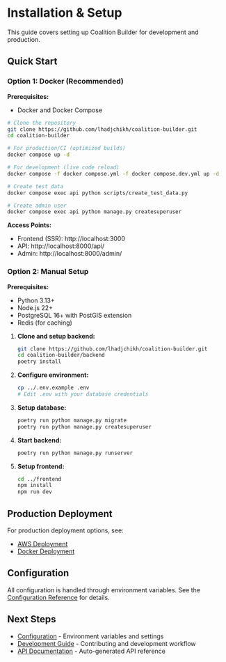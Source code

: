 # Installation & Setup

This guide covers setting up Coalition Builder for development and production.

## Quick Start

### Option 1: Docker (Recommended)

**Prerequisites:**

- Docker and Docker Compose

```bash
# Clone the repository
git clone https://github.com/lhadjchikh/coalition-builder.git
cd coalition-builder

# For production/CI (optimized builds)
docker compose up -d

# For development (live code reload)
docker compose -f docker compose.yml -f docker compose.dev.yml up -d

# Create test data
docker compose exec api python scripts/create_test_data.py

# Create admin user
docker compose exec api python manage.py createsuperuser
```

**Access Points:**

- Frontend (SSR): http://localhost:3000
- API: http://localhost:8000/api/
- Admin: http://localhost:8000/admin/

### Option 2: Manual Setup

**Prerequisites:**

- Python 3.13+
- Node.js 22+
- PostgreSQL 16+ with PostGIS extension
- Redis (for caching)

1. **Clone and setup backend:**

   ```bash
   git clone https://github.com/lhadjchikh/coalition-builder.git
   cd coalition-builder/backend
   poetry install
   ```

2. **Configure environment:**

   ```bash
   cp ../.env.example .env
   # Edit .env with your database credentials
   ```

3. **Setup database:**

   ```bash
   poetry run python manage.py migrate
   poetry run python manage.py createsuperuser
   ```

4. **Start backend:**

   ```bash
   poetry run python manage.py runserver
   ```

5. **Setup frontend:**
   ```bash
   cd ../frontend
   npm install
   npm run dev
   ```

## Production Deployment

For production deployment options, see:

- [AWS Deployment](deployment/aws.md)
- [Docker Deployment](deployment/docker.md)

## Configuration

All configuration is handled through environment variables. See the [Configuration Reference](configuration.md) for details.

## Next Steps

- [Configuration](configuration.md) - Environment variables and settings
- [Development Guide](development.md) - Contributing and development workflow
- [API Documentation](https://lhadjchikh.github.io/coalition-builder/api/) - Auto-generated API reference
